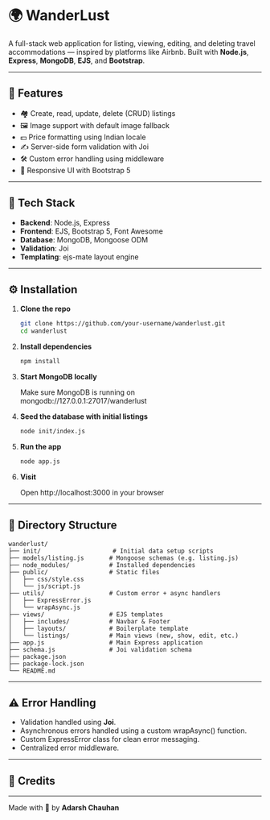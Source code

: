 # 🌍 WanderLust

A full-stack web application for listing, viewing, editing, and deleting travel accommodations — inspired by platforms like Airbnb. Built with **Node.js**, **Express**, **MongoDB**, **EJS**, and **Bootstrap**.

---

## 🚀 Features

- 🏘️ Create, read, update, delete (CRUD) listings
- 🖼️ Image support with default image fallback
- 💵 Price formatting using Indian locale
- ✍️ Server-side form validation with Joi
- 🛠️ Custom error handling using middleware
- 🎨 Responsive UI with Bootstrap 5

---

## 🧱 Tech Stack

- **Backend**: Node.js, Express
- **Frontend**: EJS, Bootstrap 5, Font Awesome
- **Database**: MongoDB, Mongoose ODM
- **Validation**: Joi
- **Templating**: ejs-mate layout engine

---

## ⚙️ Installation

1. **Clone the repo**

   ```bash
   git clone https://github.com/your-username/wanderlust.git
   cd wanderlust

   ```

2. **Install dependencies**

   ```bash
   npm install

   ```

3. **Start MongoDB locally**

   Make sure MongoDB is running on mongodb://127.0.0.1:27017/wanderlust

4. **Seed the database with initial listings**

   ```bash
   node init/index.js

   ```

5. **Run the app**

   ```bash
   node app.js

   ```

6. **Visit**

   Open http://localhost:3000 in your browser

---

## 📂 Directory Structure

```
wanderlust/
├── init/                    # Initial data setup scripts
├── models/listing.js       # Mongoose schemas (e.g. listing.js)
├── node_modules/           # Installed dependencies
├── public/                 # Static files
│   ├── css/style.css
│   └── js/script.js
├── utils/                  # Custom error + async handlers
│   ├── ExpressError.js
│   └── wrapAsync.js
├── views/                  # EJS templates
│   ├── includes/           # Navbar & Footer
│   ├── layouts/            # Boilerplate template
│   └── listings/           # Main views (new, show, edit, etc.)
├── app.js                  # Main Express application
├── schema.js               # Joi validation schema
├── package.json
├── package-lock.json
└── README.md
```

---

## ⚠️ Error Handling

- Validation handled using **Joi**.
- Asynchronous errors handled using a custom wrapAsync() function.
- Custom ExpressError class for clean error messaging.
- Centralized error middleware.

---

## 🙏 Credits

---

Made with 💙 by **Adarsh Chauhan**
